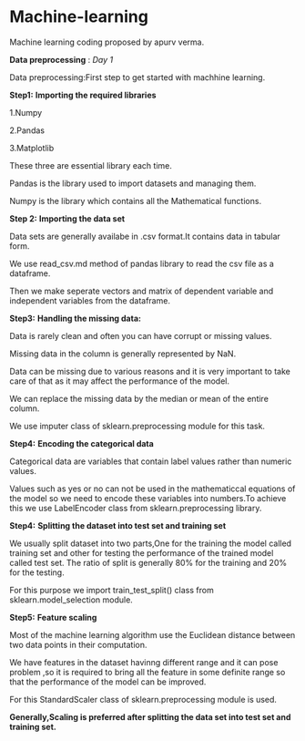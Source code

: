 # Machine-learning
Machine learning coding proposed by apurv verma.

**Data preprocessing** : *Day 1*  


Data preprocessing:First step to get started with machhine learning.

**Step1:** **Importing the required libraries**

1.Numpy

2.Pandas

3.Matplotlib

These three are essential library each time.

Pandas is the library used to import datasets and managing them.

Numpy is the library which contains all the Mathematical functions.

**Step 2:** **Importing the data set**

Data sets are generally availabe in .csv format.It contains data in tabular form.

We use read_csv.md method of pandas library to read the csv file as a dataframe.

Then we make seperate vectors and matrix of dependent variable and independent variables from the dataframe.

**Step3:** **Handling the missing data:**

Data is rarely clean and often you can have corrupt or missing values.

Missing data in the column is generally represented by NaN.

Data can be missing due to various reasons and it is very important to take care of that as it may affect the performance of the model.

We can replace the missing data by the median or mean of the entire column.

We use imputer class of sklearn.preprocessing module for this task.

**Step4:** **Encoding the categorical data**

Categorical data are variables that contain label values rather than numeric values.

Values such as yes or no can not be used in the mathematiccal equations of the model so we need to encode these variables into numbers.To achieve this we use  LabelEncoder class from sklearn.preprocessing library.

**Step4:** **Splitting the dataset into test set and training set**

We usually split dataset into two parts,One for the training the model called training set and other for testing the performance of the trained model called test set.
The ratio of split is generally 80% for the training and 20% for the testing.

For this purpose we import train_test_split() class from sklearn.model_selection module.

**Step5:** **Feature scaling**

Most of the machine learning algorithm use the Euclidean distance between two data points in their computation.

We have features in the dataset havinng  different range and it can pose problem ,so it is required to bring all the feature in some definite range so that the performance of the model can be improved.

For this StandardScaler class of sklearn.preprocessing module is used.


**Generally,Scaling is preferred after splitting the data set into test set and training set.**





